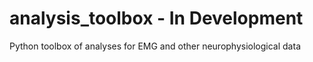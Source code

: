 # analysis_toolbox - In Development
Python toolbox of analyses for EMG and other neurophysiological data
